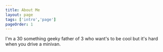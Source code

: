 ```yaml
---
title: About Me 
layout: page
tags: ['intro','page']
pageOrder: 1
---
```


I'm a 30 something geeky father of 3 who want's to be cool but it's hard when you drive a minivan.
